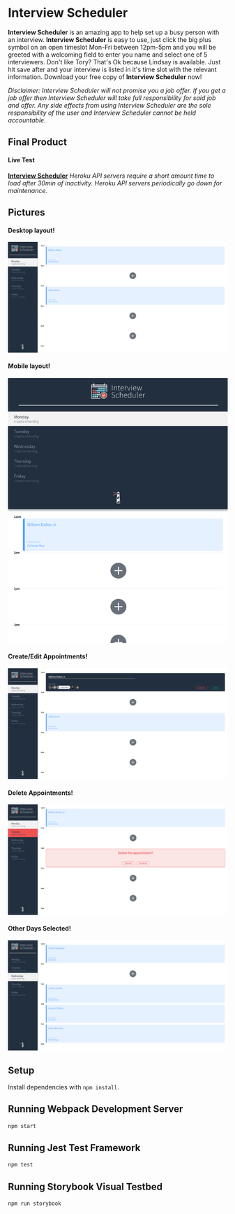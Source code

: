 # Interview Scheduler

**Interview Scheduler** is an amazing app to help set up a busy person with an interview. **Interview Scheduler** is easy to use, just click the big plus symbol on an open timeslot Mon-Fri between 12pm-5pm and you will be greeted with a welcoming field to enter you name and select one of 5 interviewers. Don't like Tory? That's Ok because Lindsay is available. Just hit save after and your interview is listed in it's time slot with the relevant information. Download your free copy of **Interview Scheduler** now! 


*Disclaimer: Interview Scheduler will not promise you a job offer. If you get a job offer then Interview Scheduler will take full responsibility for said job and offer. Any side effects from using Interview Scheduler are the sole responsibility of the user and Interview Scheduler cannot be held accountable.*



## Final Product

#### Live Test

**[Interview Scheduler](https://62d8be91472cad0009c7796b--interview-scheduler-jbridges.netlify.app/)**
*Heroku API servers require a short amount time to load after 30min of inactivity.*
*Heroku API servers periodically go down for maintenance.*

## Pictures

#### Desktop layout!
!["screenshot of desktop layout"](https://github.com/Jbridges1119/scheduler/blob/master/docs/Layout.png?raw=true)

#### Mobile layout!
!["screenshot of mobile layout"](https://github.com/Jbridges1119/scheduler/blob/master/docs/mobile.png?raw=true)

#### Create/Edit Appointments!
!["screenshot of create/editing appointments"](https://github.com/Jbridges1119/scheduler/blob/master/docs/Edit-Create.png?raw=true)

#### Delete Appointments!
!["screenshot of deleting appointments"](https://github.com/Jbridges1119/scheduler/blob/master/docs/Delete.png?raw=true)

#### Other Days Selected!
!["screenshot of other days"](https://github.com/Jbridges1119/scheduler/blob/master/docs/other-%20days.png?raw=true)



## Setup

Install dependencies with `npm install`.

## Running Webpack Development Server

```sh
npm start
```

## Running Jest Test Framework

```sh
npm test
```

## Running Storybook Visual Testbed

```sh
npm run storybook
```
